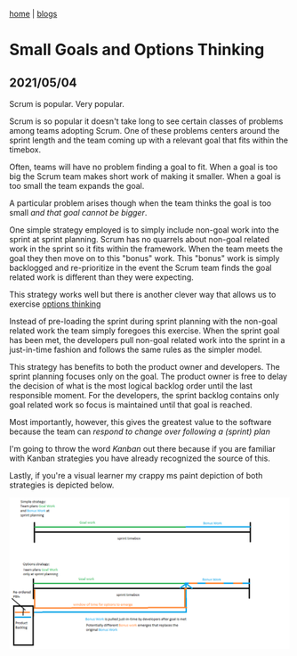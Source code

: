 [home](../index) | [blogs](../blogs)

# Small Goals and Options Thinking
## 2021/05/04

Scrum is popular. Very popular.

Scrum is so popular it doesn't take long to see certain classes of problems among teams adopting Scrum. One of these problems centers around the sprint length and the team coming up with a relevant goal that fits within the timebox.

Often, teams will have no problem finding a goal to fit. When a goal is too big the Scrum team makes short work of making it smaller. When a goal is too small the team expands the goal.

A particular problem arises though when the team thinks the goal is too small _and that goal cannot be bigger_.

One simple strategy employed is to simply include non-goal work into the sprint at sprint planning. Scrum has no quarrels about non-goal related work in the sprint so it fits within the framework. When the team meets the goal they then move on to this "bonus" work. This "bonus" work is simply backlogged and re-prioritize in the event the Scrum team finds the goal related work is different than they were expecting.

This strategy works well but there is another clever way that allows us to exercise [options thinking](https://dzone.com/articles/lean-tools-options-thinking)

Instead of pre-loading the sprint during sprint planning with the non-goal related work the team simply foregoes this exercise. When the sprint goal has been met, the developers pull non-goal related work into the sprint in a just-in-time fashion and follows the same rules as the simpler model.

This strategy has benefits to both the product owner and developers. The sprint planning focuses only on the goal. The product owner is free to delay the decision of what is the most logical backlog order until the last responsible moment. For the developers, the sprint backlog contains only goal related work so focus is maintained until that goal is reached.

Most importantly, however, this gives the greatest value to the software because the team can _respond to change over following a (sprint) plan_

I'm going to throw the word _Kanban_ out there because if you are familiar with Kanban strategies you have already recognized the source of this.

Lastly, if you're a visual learner my crappy ms paint depiction of both strategies is depicted below.

![options strategy](./optionsStrategy.png)